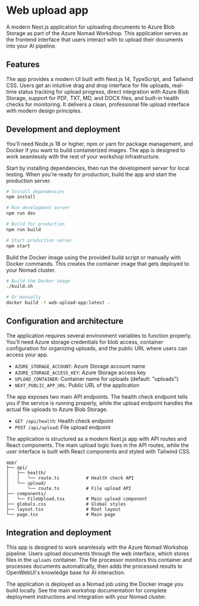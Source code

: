 # Web upload app

A modern Next.js application for uploading documents to Azure Blob Storage as part of the Azure Nomad Workshop. This application serves as the frontend interface that users interact with to upload their documents into your AI pipeline.

## Features

The app provides a modern UI built with Next.js 14, TypeScript, and Tailwind CSS. Users get an intuitive drag and drop interface for file uploads, real-time status tracking for upload progress, direct integration with Azure Blob Storage, support for PDF, TXT, MD, and DOCX files, and built-in health checks for monitoring. It delivers a clean, professional file upload interface with modern design principles.

## Development and deployment

You'll need Node.js 18 or higher, npm or yarn for package management, and Docker if you want to build containerized images. The app is designed to work seamlessly with the rest of your workshop infrastructure.

Start by installing dependencies, then run the development server for local testing. When you're ready for production, build the app and start the production server.

```bash
# Install dependencies
npm install

# Run development server
npm run dev

# Build for production
npm run build

# Start production server
npm start
```

Build the Docker image using the provided build script or manually with Docker commands. This creates the container image that gets deployed to your Nomad cluster.

```bash
# Build the Docker image
./build.sh

# Or manually
docker build -t web-upload-app:latest .
```

## Configuration and architecture

The application requires several environment variables to function properly. You'll need Azure storage credentials for blob access, container configuration for organizing uploads, and the public URL where users can access your app.

- `AZURE_STORAGE_ACCOUNT`: Azure Storage account name
- `AZURE_STORAGE_ACCESS_KEY`: Azure Storage access key
- `UPLOAD_CONTAINER`: Container name for uploads (default: "uploads")
- `NEXT_PUBLIC_APP_URL`: Public URL of the application

The app exposes two main API endpoints. The health check endpoint tells you if the service is running properly, while the upload endpoint handles the actual file uploads to Azure Blob Storage.

- `GET /api/health`: Health check endpoint
- `POST /api/upload`: File upload endpoint

The application is structured as a modern Next.js app with API routes and React components. The main upload logic lives in the API routes, while the user interface is built with React components and styled with Tailwind CSS.

```
app/
├── api/
│   ├── health/
│   │   └── route.ts          # Health check API
│   └── upload/
│       └── route.ts          # File upload API
├── components/
│   └── FileUpload.tsx        # Main upload component
├── globals.css               # Global styles
├── layout.tsx                # Root layout
└── page.tsx                  # Main page
```

## Integration and deployment

This app is designed to work seamlessly with the Azure Nomad Workshop pipeline. Users upload documents through the web interface, which stores files in the `uploads` container. The file processor monitors this container and processes documents automatically, then adds the processed results to OpenWebUI's knowledge base for AI interaction.

The application is deployed as a Nomad job using the Docker image you build locally. See the main workshop documentation for complete deployment instructions and integration with your Nomad cluster. 